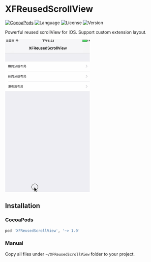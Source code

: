 # XFReusedScrollView
[![CocoaPods](https://img.shields.io/badge/cocoapods-v1.0.2-brightgreen.svg)](http://cocoadocs.org/docsets/XFDialogBuilder)
![Language](https://img.shields.io/badge/language-ObjC-orange.svg)
![License](https://img.shields.io/npm/l/express.svg)
![Version](https://img.shields.io/badge/platform-ios6%2B-green.svg)

Powerful reused scrollView for IOS. Support custom extension layout.

![](./ScreenShot/usage.gif)


## Installation
### CocoaPods
```ruby
pod 'XFReusedScrollView', '~> 1.0'
```

### Manual
Copy all files under `~/XFReusedScrollView` folder  to your project.
